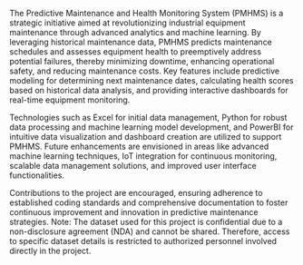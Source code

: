 The Predictive Maintenance and Health Monitoring System (PMHMS) is a strategic initiative aimed at revolutionizing industrial equipment maintenance through advanced analytics and machine learning. By leveraging historical maintenance data, PMHMS predicts maintenance schedules and assesses equipment health to preemptively address potential failures, thereby minimizing downtime, enhancing operational safety, and reducing maintenance costs. Key features include predictive modeling for determining next maintenance dates, calculating health scores based on historical data analysis, and providing interactive dashboards for real-time equipment monitoring. 

Technologies such as Excel for initial data management, Python for robust data processing and machine learning model development, and PowerBI for intuitive data visualization and dashboard creation are utilized to support PMHMS. Future enhancements are envisioned in areas like advanced machine learning techniques, IoT integration for continuous monitoring, scalable data management solutions, and improved user interface functionalities.

Contributions to the project are encouraged, ensuring adherence to established coding standards and comprehensive documentation to foster continuous improvement and innovation in predictive maintenance strategies. Note: The dataset used for this project is confidential due to a non-disclosure agreement (NDA) and cannot be shared. Therefore, access to specific dataset details is restricted to authorized personnel involved directly in the project.
